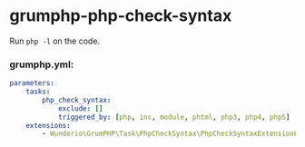 # grumphp-php-check-syntax

Run `php -l` on the code.

### grumphp.yml:
````yml
parameters:
    tasks:
        php_check_syntax:
            exclude: []
            triggered_by: [php, inc, module, phtml, php3, php4, php5]
    extensions:
        - Wunderio\GrumPHP\Task\PhpCheckSyntax\PhpCheckSyntaxExtensionLoader
````
